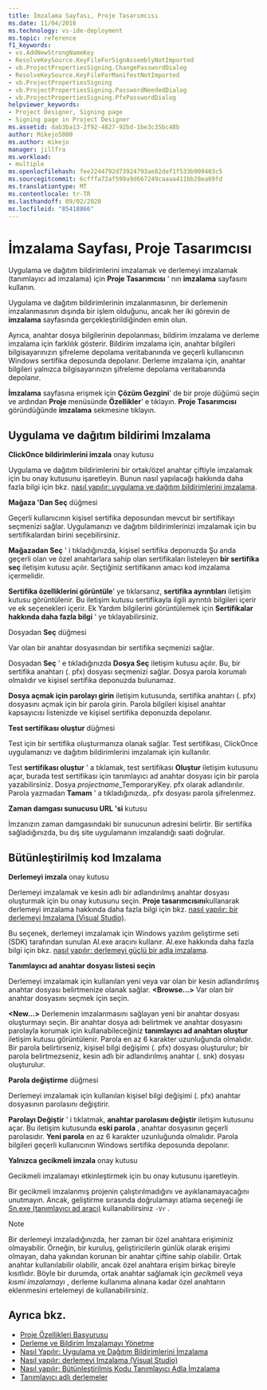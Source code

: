 ```yaml
---
title: İmzalama Sayfası, Proje Tasarımcısı
ms.date: 11/04/2016
ms.technology: vs-ide-deployment
ms.topic: reference
f1_keywords:
- vs.AddNewStrongNameKey
- ResolveKeySource.KeyFileForSignAssemblyNotImported
- vb.ProjectPropertiesSigning.ChangePasswordDialog
- ResolveKeySource.KeyFileForManifestNotImported
- vb.ProjectPropertiesSigning
- vb.ProjectPropertiesSigning.PasswordNeededDialog
- vb.ProjectPropertiesSigning.PfxPasswordDialog
helpviewer_keywords:
- Project Designer, Signing page
- Signing page in Project Designer
ms.assetid: dab3ba13-2f92-4827-92bd-1be3c35bc48b
author: Mikejo5000
ms.author: mikejo
manager: jillfra
ms.workload:
- multiple
ms.openlocfilehash: fee2244792d73924793ae82def1f533b909403c5
ms.sourcegitcommit: 6cfffa72af599a9d667249caaaa411bb28ea69fd
ms.translationtype: MT
ms.contentlocale: tr-TR
ms.lasthandoff: 09/02/2020
ms.locfileid: "85418866"
---
```

# <a name="signing-page-project-designer"></a>İmzalama Sayfası, Proje Tasarımcısı

Uygulama ve dağıtım bildirimlerini imzalamak ve derlemeyi imzalamak (tanımlayıcı ad imzalama) için **Proje Tasarımcısı** ' nın **imzalama** sayfasını kullanın.

Uygulama ve dağıtım bildirimlerinin imzalanmasının, bir derlemenin imzalanmasının dışında bir işlem olduğunu, ancak her iki görevin de **imzalama** sayfasında gerçekleştirildiğinden emin olun.

Ayrıca, anahtar dosya bilgilerinin depolanması, bildirim imzalama ve derleme imzalama için farklılık gösterir. Bildirim imzalama için, anahtar bilgileri bilgisayarınızın şifreleme depolama veritabanında ve geçerli kullanıcının Windows sertifika deposunda depolanır. Derleme imzalama için, anahtar bilgileri yalnızca bilgisayarınızın şifreleme depolama veritabanında depolanır.

**İmzalama** sayfasına erişmek için **Çözüm Gezgini**' de bir proje düğümü seçin ve ardından **Proje** menüsünde **Özellikler**' e tıklayın. **Proje Tasarımcısı** göründüğünde **imzalama** sekmesine tıklayın.

## <a name="application-and-deployment-manifest-signing"></a>Uygulama ve dağıtım bildirimi Imzalama

**ClickOnce bildirimlerini imzala** onay kutusu

Uygulama ve dağıtım bildirimlerini bir ortak/özel anahtar çiftiyle imzalamak için bu onay kutusunu işaretleyin. Bunun nasıl yapılacağı hakkında daha fazla bilgi için bkz. [nasıl yapılır: uygulama ve dağıtım bildirimlerini imzalama](../../ide/how-to-sign-application-and-deployment-manifests.md).

**Mağaza 'Dan Seç** düğmesi

Geçerli kullanıcının kişisel sertifika deposundan mevcut bir sertifikayı seçmenizi sağlar. Uygulamanızı ve dağıtım bildirimlerinizi imzalamak için bu sertifikalardan birini seçebilirsiniz.

**Mağazadan Seç** ' i tıkladığınızda, kişisel sertifika deponuzda Şu anda geçerli olan ve özel anahtarlara sahip olan sertifikaları listeleyen **bir sertifika seç** iletişim kutusu açılır. Seçtiğiniz sertifikanın amacı kod imzalama içermelidir.

**Sertifika özelliklerini görüntüle**' ye tıklarsanız, **sertifika ayrıntıları** iletişim kutusu görüntülenir. Bu iletişim kutusu sertifikayla ilgili ayrıntılı bilgileri içerir ve ek seçenekleri içerir. Ek Yardım bilgilerini görüntülemek için **Sertifikalar hakkında daha fazla bilgi** ' ye tıklayabilirsiniz.

Dosyadan **Seç** düğmesi

Var olan bir anahtar dosyasından bir sertifika seçmenizi sağlar.

Dosyadan **Seç** ' e tıkladığınızda **Dosya Seç** iletişim kutusu açılır. Bu, bir sertifika anahtarı (. pfx) dosyası seçmenizi sağlar. Dosya parola korumalı olmalıdır ve kişisel sertifika deponuzda bulunamaz.

**Dosya açmak için parolayı girin** iletişim kutusunda, sertifika anahtarı (. pfx) dosyasını açmak için bir parola girin. Parola bilgileri kişisel anahtar kapsayıcısı listenizde ve kişisel sertifika deponuzda depolanır.

**Test sertifikası oluştur** düğmesi

Test için bir sertifika oluşturmanıza olanak sağlar. Test sertifikası, ClickOnce uygulamanızı ve dağıtım bildirimlerini imzalamak için kullanılır.

Test **sertifikası oluştur** ' a tıklamak, test sertifikası **Oluştur** iletişim kutusunu açar, burada test sertifikası için tanımlayıcı ad anahtar dosyası için bir parola yazabilirsiniz. Dosya *projectname*_TemporaryKey. pfx olarak adlandırılır. Parola yazmadan **Tamam** ' a tıkladığınızda,. pfx dosyası parola şifrelenmez.

**Zaman damgası sunucusu URL 'si** kutusu

İmzanızın zaman damgasındaki bir sunucunun adresini belirtir. Bir sertifika sağladığınızda, bu dış site uygulamanın imzalandığı saati doğrular.

## <a name="assembly-signing"></a>Bütünleştirilmiş kod Imzalama

**Derlemeyi imzala** onay kutusu

Derlemeyi imzalamak ve kesin adlı bir adlandırılmış anahtar dosyası oluşturmak için bu onay kutusunu seçin. **Proje tasarımcısını**kullanarak derlemeyi imzalama hakkında daha fazla bilgi için bkz. [nasıl yapılır: bir derlemeyi Imzalama (Visual Studio)](../managing-assembly-and-manifest-signing.md#how-to-sign-an-assembly-in-visual-studio).

Bu seçenek, derlemeyi imzalamak için Windows yazılım geliştirme seti (SDK) tarafından sunulan Al.exe aracını kullanır. Al.exe hakkında daha fazla bilgi için bkz. [nasıl yapılır: derlemeyi güçlü bir adla imzalama](/dotnet/framework/app-domains/how-to-sign-an-assembly-with-a-strong-name).

**Tanımlayıcı ad anahtar dosyası listesi seçin**

Derlemeyi imzalamak için kullanılan yeni veya var olan bir kesin adlandırılmış anahtar dosyası belirtmenize olanak sağlar. **\<Browse...>** Var olan bir anahtar dosyasını seçmek için seçin.

**\<New...>** Derlemenin imzalanmasını sağlayan yeni bir anahtar dosyası oluşturmayı seçin. Bir anahtar dosya adı belirtmek ve anahtar dosyasını parolayla korumak için kullanabileceğiniz **tanımlayıcı ad anahtarı oluştur** iletişim kutusu görüntülenir. Parola en az 6 karakter uzunluğunda olmalıdır. Bir parola belirtirseniz, kişisel bilgi değişimi (. pfx) dosyası oluşturulur; bir parola belirtmezseniz, kesin adlı bir adlandırılmış anahtar (. snk) dosyası oluşturulur.

**Parola değiştirme** düğmesi

Derlemeyi imzalamak için kullanılan kişisel bilgi değişimi (. pfx) anahtar dosyasının parolasını değiştirir.

**Parolayı Değiştir** ' i tıklatmak, **anahtar parolasını değiştir** iletişim kutusunu açar. Bu iletişim kutusunda **eski parola** , anahtar dosyasının geçerli parolasıdır. **Yeni parola** en az 6 karakter uzunluğunda olmalıdır. Parola bilgileri geçerli kullanıcının Windows sertifika deposunda depolanır.

**Yalnızca gecikmeli imzala** onay kutusu

Gecikmeli imzalamayı etkinleştirmek için bu onay kutusunu işaretleyin.

Bir gecikmeli imzalanmış projenin çalıştırılmadığını ve ayıklanamayacağını unutmayın. Ancak, geliştirme sırasında doğrulamayı atlama seçeneği ile [Sn.exe (tanımlayıcı ad aracı)](/dotnet/framework/tools/sn-exe-strong-name-tool) kullanabilirsiniz `-Vr` .

> [!NOTE]
> Bir derlemeyi imzaladığınızda, her zaman bir özel anahtara erişiminiz olmayabilir. Örneğin, bir kuruluş, geliştiricilerin günlük olarak erişimi olmayan, daha yakından korunan bir anahtar çiftine sahip olabilir. Ortak anahtar kullanılabilir olabilir, ancak özel anahtara erişim birkaç bireyle kısıtlıdır. Böyle bir durumda, ortak anahtar sağlamak için *gecikmeli* veya *kısmi imzalamayı* , derleme kullanıma alınana kadar özel anahtarın eklenmesini ertelemeyi de kullanabilirsiniz.

## <a name="see-also"></a>Ayrıca bkz.

- [Proje Özellikleri Başvurusu](../../ide/reference/project-properties-reference.md)
- [Derleme ve Bildirim İmzalamayı Yönetme](../../ide/managing-assembly-and-manifest-signing.md)
- [Nasıl Yapılır: Uygulama ve Dağıtım Bildirimlerini İmzalama](../../ide/how-to-sign-application-and-deployment-manifests.md)
- [Nasıl yapılır: derlemeyi Imzalama (Visual Studio)](../managing-assembly-and-manifest-signing.md#how-to-sign-an-assembly-in-visual-studio)
- [Nasıl yapılır: Bütünleştirilmiş Kodu Tanımlayıcı Adla İmzalama](/dotnet/framework/app-domains/how-to-sign-an-assembly-with-a-strong-name)
- [Tanımlayıcı adlı derlemeler](/dotnet/framework/app-domains/strong-named-assemblies)
